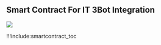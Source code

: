 ## Smart Contract For IT 3Bot Integration

![](img/smartcontract_3bot.png)

!!!include:smartcontract_toc